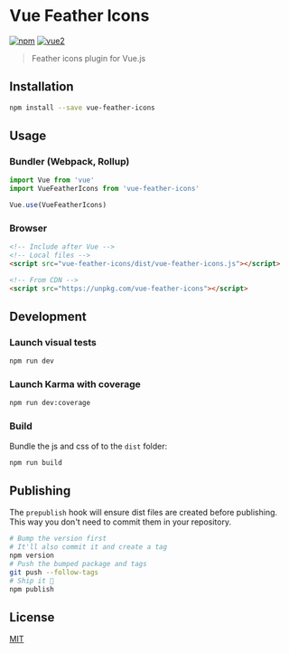 # Vue Feather Icons

[![npm](https://img.shields.io/npm/v/vue-feather-icons.svg)](https://www.npmjs.com/package/vue-feather-icons) [![vue2](https://img.shields.io/badge/vue-2.x-brightgreen.svg)](https://vuejs.org/)

> Feather icons plugin for Vue.js

## Installation

```bash
npm install --save vue-feather-icons
```

## Usage

### Bundler (Webpack, Rollup)

```js
import Vue from 'vue'
import VueFeatherIcons from 'vue-feather-icons'

Vue.use(VueFeatherIcons)
```

### Browser

```html
<!-- Include after Vue -->
<!-- Local files -->
<script src="vue-feather-icons/dist/vue-feather-icons.js"></script>

<!-- From CDN -->
<script src="https://unpkg.com/vue-feather-icons"></script>
```

## Development

### Launch visual tests

```bash
npm run dev
```

### Launch Karma with coverage

```bash
npm run dev:coverage
```

### Build

Bundle the js and css of to the `dist` folder:

```bash
npm run build
```


## Publishing

The `prepublish` hook will ensure dist files are created before publishing. This
way you don't need to commit them in your repository.

```bash
# Bump the version first
# It'll also commit it and create a tag
npm version
# Push the bumped package and tags
git push --follow-tags
# Ship it 🚀
npm publish
```

## License

[MIT](http://opensource.org/licenses/MIT)
